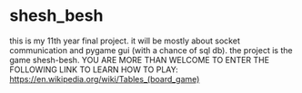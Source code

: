 # shesh_besh
this is my 11th year final project.
it will be mostly about socket communication and pygame gui (with a chance of sql db).
the project is the game shesh-besh.
YOU ARE MORE THAN WELCOME TO ENTER THE FOLLOWING LINK TO LEARN HOW TO PLAY:
https://en.wikipedia.org/wiki/Tables_(board_game)
